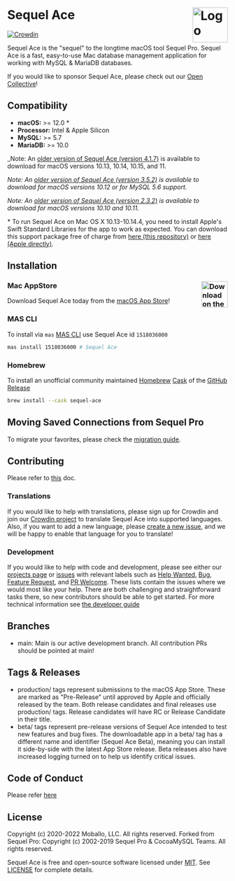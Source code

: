 Sequel Ace <img alt="Logo" src="https://sequel-ace.com/images/appIcon-1024.png" align="right" height="80">
=======
[![Crowdin](https://badges.crowdin.net/sequel-ace/localized.svg)](https://crowdin.com/project/sequel-ace)

Sequel Ace is the "sequel" to the longtime macOS tool Sequel Pro.
Sequel Ace is a fast, easy-to-use Mac database management application for working with MySQL & MariaDB databases.

If you would like to sponsor Sequel Ace, please check out our [Open Collective](https://opencollective.com/sequel-ace)!

## Compatibility

- **macOS:** >= 12.0 \*
- **Processor:** Intel & Apple Silicon
- **MySQL:** >= 5.7
- **MariaDB:** >= 10.0

_Note: An [older version of Sequel Ace (version 4.1.7)](https://github.com/Sequel-Ace/Sequel-Ace/releases/tag/production%2F4.1.7-20080) is available to download for macOS versions 10.13, 10.14, 10.15, and 11.

_Note: An [older version of Sequel Ace (version 3.5.2)](https://github.com/Sequel-Ace/Sequel-Ace/releases/tag/production%2F3.5.2-20033) is available to download for macOS versions 10.12 or for MySQL 5.6 support._

_Note: An [older version of Sequel Ace (version 2.3.2)](https://github.com/Sequel-Ace/Sequel-Ace/releases/tag/production%2F2.3.2-2121) is available to download for macOS versions 10.10 and 10.11._

\* To run Sequel Ace on Mac OS X 10.13-10.14.4, you need to install Apple's Swift Standard Libraries for the app to work as expected. You can download this support package free of charge from [here (this repository)](https://github.com/Sequel-Ace/Sequel-Ace/blob/main/Scripts/) or [here (Apple directly)](https://support.apple.com/kb/DL1998?locale=en_GB).

## Installation

### Mac AppStore <a href="https://apps.apple.com/us/app/sequel-ace/id1518036000?ls=1"><img alt="Download on the Mac AppStore" src="https://sequel-ace.com/images/download_on_mas.png" align="right" height="60"></a>

Download Sequel Ace today from the [macOS App Store](https://apps.apple.com/us/app/sequel-ace/id1518036000?ls=1)!

### MAS CLI

To install via `mas` [MAS CLI](https://github.com/mas-cli/mas) use Sequel Ace id `1518036000`

```sh
mas install 1518036000 # Sequel Ace
```

### Homebrew

To install an unofficial community maintained [Homebrew](https://brew.sh) [Cask](https://github.com/Homebrew/homebrew-cask) of the [GitHub Release](https://github.com/sequel-ace/sequel-ace/releases)

```sh
brew install --cask sequel-ace
```

## Moving Saved Connections from Sequel Pro

To migrate your favorites, please check the [migration guide](https://sequel-ace.com/get-started/migrating-from-sequel-pro.html).

## Contributing

Please refer to [this](https://github.com/Sequel-Ace/Sequel-Ace/blob/main/Guides/Contributing.md) doc.

### Translations

If you would like to help with translations, please sign up for Crowdin and join our [Crowdin project](https://crowdin.com/project/sequel-ace) to translate Sequel Ace into supported languages. Also, if you want to add a new language, please [create a new issue](https://github.com/Sequel-Ace/Sequel-Ace/issues/new/choose), and we will be happy to enable that language for you to translate!

### Development

If you would like to help with code and development, please see either our [projects page](https://github.com/sequel-ace/sequel-ace/projects) or [issues](https://github.com/Sequel-Ace/Sequel-Ace/issues/new/choose) with relevant labels such as [Help Wanted](https://github.com/Sequel-Ace/Sequel-Ace/issues?q=is%3Aopen+is%3Aissue+label%3A%22Help+wanted%22), [Bug](https://github.com/Sequel-Ace/Sequel-Ace/issues?q=is%3Aopen+is%3Aissue+label%3ABug), [Feature Request](https://github.com/Sequel-Ace/Sequel-Ace/labels/Feature%20Request), and [PR Welcome](https://github.com/Sequel-Ace/Sequel-Ace/labels/PR%20Welcome). These lists contain the issues where we would most like your help. There are both challenging and straightforward tasks there, so new contributors should be able to get started. For more technical information see [the developer guide](https://github.com/Sequel-Ace/Sequel-Ace/blob/main/Guides/Developing.md)

## Branches

- main: Main is our active development branch. All contribution PRs should be pointed at main!

## Tags & Releases

- production/ tags represent submissions to the macOS App Store. These are marked as "Pre-Release" until approved by Apple and officially released by the team. Both release candidates and final releases use production/ tags. Release candidates will have RC or Release Candidate in their title.
- beta/ tags represent pre-release versions of Sequel Ace intended to test new features and bug fixes. The downloadable app in a beta/ tag has a different name and identifier (Sequel Ace Beta), meaning you can install it side-by-side with the latest App Store release. Beta releases also have increased logging turned on to help us identify critical issues.

## Code of Conduct

Please refer [here](https://github.com/Sequel-Ace/Sequel-Ace/blob/main/Guides/Code_of_conduct.md)

## License

Copyright (c) 2020-2022 Moballo, LLC.  All rights reserved.
Forked from Sequel Pro: Copyright (c) 2002-2019 Sequel Pro & CocoaMySQL Teams. All rights reserved.

Sequel Ace is free and open-source software licensed under [MIT](https://opensource.org/licenses/MIT). See [LICENSE](https://github.com/sequel-ace/sequel-ace/blob/master/LICENSE) for complete details.
